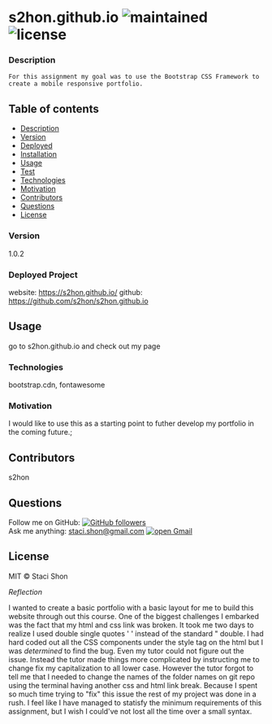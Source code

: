 
# s2hon.github.io ![maintained](https://img.shields.io/maintenance/true/2020) ![license](https://img.shields.io/badge/license-MIT-blue)

### Description
    For this assignment my goal was to use the Bootstrap CSS Framework to create a mobile responsive portfolio. 

## Table of contents
* [Description](#Description)
* [Version](#Version)
* [Deployed](#Deployed)
* [Installation](#Installation)
* [Usage](#Usage)
* [Test](#Test)
* [Technologies](#Technologies)
* [Motivation](#Motivation)
* [Contributors](#Contributors)
* [Questions](#Questions)
* [License](#License)


### Version 
1.0.2

### Deployed Project
website: https://s2hon.github.io/
github: https://github.com/s2hon/s2hon.github.io

## Usage
go to s2hon.github.io and check out my page

### Technologies
bootstrap.cdn, fontawesome

### Motivation
I would like to use this as a starting point to futher develop my portfolio in the coming future.;

## Contributors
s2hon

## Questions
Follow me on GitHub: <a href="https://github.com/s2hon" target="_blank">![GitHub followers](https://img.shields.io/github/followers/s2hon?label=s2hon&style=social)</a></br>
Ask me anything: staci.shon@gmail.com <a href="https://www.gmail.com" target="_blank">![open Gmail](https://img.shields.io/badge/open-Gmail-red?style=for-the-badge)</a> 

## License
MIT © Staci Shon 

*Reflection*

I wanted to create a basic portfolio with a basic layout for me to build this website through out this course. 
One of the biggest challenges I embarked was the fact that my html and css link was broken. It took me two days to realize I used double single quotes ' ' instead of the standard " double. I had hard coded out all the CSS components under the style tag on the html but I was *determined* to find the bug. Even my tutor could not figure out the issue. Instead the tutor made things more complicated by instructing me to change fix my capitalization to all lower case. However the tutor forgot to tell me that I needed to change the names of the folder names on git repo using the terminal having another css and html link break. Because I spent so much time trying to "fix" this issue the rest of my project was done in a rush. I feel like I have managed to statisfy the minimum requirements of this assignment, but I wish I could've not lost all the time over a small syntax.